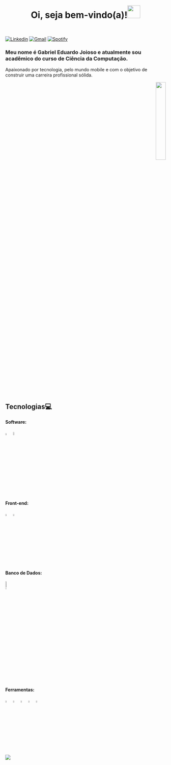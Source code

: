 <h1 align="center">Oi, seja bem-vindo(a)!<img src="https://github.com/gjoioso/gjoioso/blob/main/Hi.gif" width="40px"> </h1>
</br>

[![Linkedin](https://img.shields.io/badge/-LinkedIn-blue?style=flat-square&logo=Linkedin&logoColor=white&link=https://www.linkedin.com/in/gjoioso)](https://www.linkedin.com/in/gjoioso) 
[![Gmail](https://img.shields.io/badge/-Gmail-c14438?style=flat&logo=Gmail&logoColor=white)](mailto:gjoioso.cs@gmail.com)
[![Spotify](https://img.shields.io/badge/-Spotify-1DB954?style=flat&logo=Spotify&logoColor=white)](https://open.spotify.com/user/50esaalac0nu7lppnf4ptitu1)

<h3 align="left">Meu nome é Gabriel Eduardo Joioso e atualmente sou acadêmico do curso de Ciência da Computação.</h3>
<p align="left">Apaixonado por tecnologia, pelo mundo mobile e com o objetivo de construir uma carreira profissional sólida.</p>


<p align="right">
  <img src="https://github.com/gjoioso/gjoioso/blob/main/gabrieljoiosoreadme.gif?raw=true" width="25%"/>
</p>

## Tecnologias:computer:

#### Software:
<p align="left">
 <img src="https://cdn.worldvectorlogo.com/logos/java-4.svg" alt="java" width="4%">
 <img src="https://cdn.worldvectorlogo.com/logos/python-4.svg" alt="python" width="5%">
</p>
  

#### Front-end:
<p align="left">
 <img src="https://cdn.worldvectorlogo.com/logos/html5-1.svg" alt="html5" width="4%">
 <img src="https://cdn.worldvectorlogo.com/logos/css-5.svg" alt="css3" width="4%"">
</p>
                                                                                  
#### Banco de Dados:
<p align="left">
  <img src="https://upload.wikimedia.org/wikipedia/commons/8/87/Sql_data_base_with_logo.png" alt="xd" width="8%"> 
</p>

#### Ferramentas:
<p align="left">
 <img src="https://cdn.worldvectorlogo.com/logos/visual-studio-code-1.svg" alt="vscode" width="4%">
 <img src="https://cdn.worldvectorlogo.com/logos/eclipse-11.svg" alt="eclipse" width="4%">
 <img src="https://upload.wikimedia.org/wikipedia/commons/1/1d/PyCharm_Icon.svg" alt="pycharm" width="4%">
 <img src="https://cdn.worldvectorlogo.com/logos/photoshop-cc.svg" alt="photoshop" width="4%">                                                                                    <img src="https://cdn.worldvectorlogo.com/logos/adobe-xd.svg" alt="sql" width="4%">
</p>


![](https://komarev.com/ghpvc/?username=gjoioso&style=plastic)


